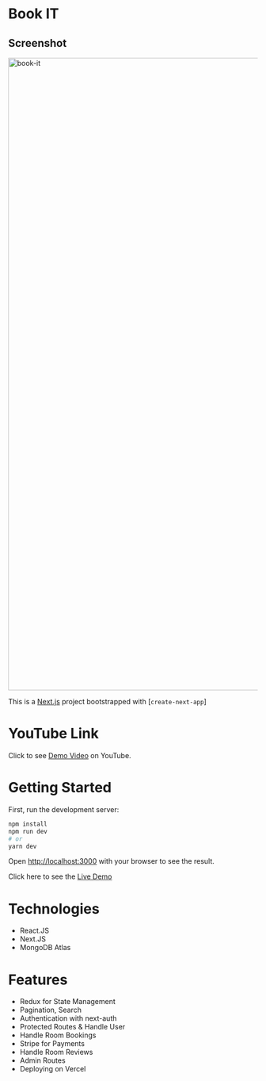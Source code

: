 # Book IT

## Screenshot

<img width="1276" alt="book-it" src="https://user-images.githubusercontent.com/95706081/210949559-8a664d17-30c0-429a-8bff-f029db56ff5e.png">


This is a [Next.js](https://nextjs.org/) project bootstrapped with [`create-next-app`]

# YouTube Link

Click to see [Demo Video](https://www.youtube.com/watch?v=j2bpgS4A6ME) on YouTube.

# Getting Started

First, run the development server:

```bash
npm install
npm run dev
# or
yarn dev
```

Open [http://localhost:3000](http://localhost:3000) with your browser to see the result.

Click here to see the [Live Demo](https://book-it-six.vercel.app/)

# Technologies
- React.JS
- Next.JS
- MongoDB Atlas

# Features
- Redux for State Management
- Pagination, Search
- Authentication with next-auth
- Protected Routes & Handle User
- Handle Room Bookings
- Stripe for Payments
- Handle Room Reviews
- Admin Routes
- Deploying on Vercel
